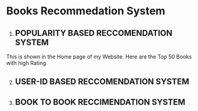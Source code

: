 # Books Recommedation System


1. ## POPULARITY BASED RECCOMENDATION SYSTEM
 This is shown in the Home page of my Website. 
 Here are the Top 50 Books with high Rating 



2. ## USER-ID BASED RECCOMENDATION SYSTEM





3. ## BOOK TO BOOK RECCIMENDATION SYSTEM
